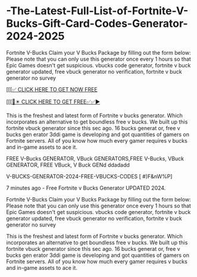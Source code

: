 # -The-Latest-Full-List-of-Fortnite-V-Bucks-Gift-Card-Codes-Generator-2024-2025
Fortnite V-Bucks Claim your V Bucks Package by filling out the form below: Please note that you can only use this generator once every 1 hours so that Epic Games doesn't get suspicious. vbucks code generator, fortnite v buck generator updated, free vbuck generator no verification, fortnite v buck generator no survey

[[[[✅ CLICK HERE TO GET NOW FREE](https://www.footlogix.com/Footlogix/media/Before-and-After/allnewgiftcardarafat.html)

[[[[🛑✴️ CLICK HERE TO GET FREE✅✅▶️](https://www.footlogix.com/Footlogix/media/Before-and-After/allnewgiftcardarafat.html)

This is the freshest and latest form of Fortnite v bucks generator. Which incorporates an alternative to get boundless free v bucks. We built up this fortnite vbuck generator since this sec ago. 16 bucks generat or, free v bucks gen erator 3ddi game is developing and got quantities of gamers on Fortnite servers. All of you know how much every gamer requires v bucks and in-game assets to ace it.

FREE V-Bucks GENERATOR, VBuck GENERATORS,FREE V-Bucks, VBuck GENERATOR, FREE VBuck, V Buck GENd ddadadd

V-BUCKS-GENERATOR-2024-FREE-VBUCKS-CODES [ #)F&nW%P]

7 minutes ago - Free Fortnite v Bucks Generator UPDATED 2024.

Fortnite V-Bucks Claim your V Bucks Package by filling out the form below: Please note that you can only use this generator once every 1 hours so that Epic Games doesn't get suspicious. vbucks code generator, fortnite v buck generator updated, free vbuck generator no verification, fortnite v buck generator no survey

This is the freshest and latest form of Fortnite v bucks generator. Which incorporates an alternative to get boundless free v bucks. We built up this fortnite vbuck generator since this sec ago. 16 bucks generat or, free v bucks gen erator 3ddi game is developing and got quantities of gamers on Fortnite servers. All of you know how much every gamer requires v bucks and in-game assets to ace it.
